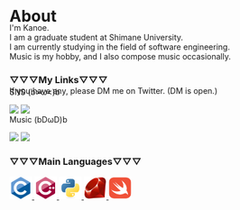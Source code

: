 <!--This is the README for the github profile-->
<h1 align="left" style="margin: 0px 0px -5px 0px;">About</h1>
I'm Kanoe.<br>
I am a graduate student at Shimane University.<br>
I am currently studying in the field of software engineering.<br>
Music is my hobby, and I also compose music occasionally.<br>

### ▽▽▽My Links▽▽▽
<p style="margin:-15px 0px -15px 0px;">If you have any, please DM me on Twitter. (DM is  open.)</p>
SNS‪ (b>ω<)‬b

[![](https://img.shields.io/badge/-Twitter-00acee?style=for-the-badge&logo=twitter&logoColor=white)](https://twitter.com/KanoeTweet)
[![](https://img.shields.io/badge/-Instagram-734e30?style=for-the-badge&logo=Instagram&logoColor=white)](https://instagram.com/kanoegram)

<p style="margin:-15px 0px -15px 0px;"></p>
Music (bDωD)b 

[![](https://img.shields.io/badge/-Soundcloud-orange?style=for-the-badge&logo=soundcloud&logoColor=white)](https://soundcloud.com/kanoestudio) 
[![](https://img.shields.io/badge/-Youtube-red?style=for-the-badge&logo=Youtube&logoColor=white)](https://www.youtube.com/c/Kanoe)


<h3 align="left">▽▽▽Main Languages▽▽▽</h3>
<p align="left"> <a href="https://www.cprogramming.com/" target="_blank"> <img src="https://raw.githubusercontent.com/devicons/devicon/master/icons/c/c-original.svg" alt="c" width="40" height="40"/> </a> <a href="https://www.w3schools.com/cpp/" target="_blank"> <img src="https://raw.githubusercontent.com/devicons/devicon/master/icons/cplusplus/cplusplus-original.svg" alt="cplusplus" width="40" height="40"/> </a> <a href="https://www.python.org" target="_blank"> <img src="https://raw.githubusercontent.com/devicons/devicon/master/icons/python/python-original.svg" alt="python" width="40" height="40"/> </a> <a href="https://www.ruby-lang.org/en/" target="_blank"> <img src="https://raw.githubusercontent.com/devicons/devicon/master/icons/ruby/ruby-original.svg" alt="ruby" width="40" height="40"/> </a> <a href="https://developer.apple.com/swift/" target="_blank"> <img src="https://raw.githubusercontent.com/devicons/devicon/master/icons/swift/swift-original.svg" alt="swift" width="40" height="40"/> </a> </p>
